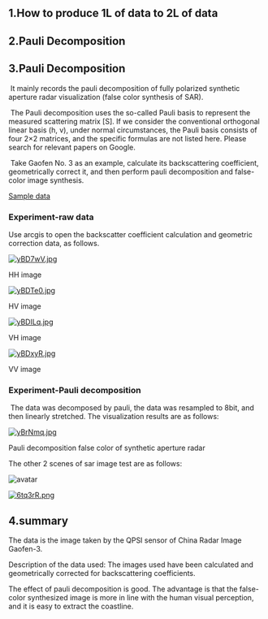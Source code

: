 ## 1.How to produce 1L of data to 2L of data



## 2.Pauli Decomposition



## 3.Pauli Decomposition

​		It mainly records the pauli decomposition of fully polarized synthetic aperture radar visualization (false color synthesis of SAR).		

​		The Pauli decomposition uses the so-called Pauli basis to represent the measured scattering matrix [S]. If we consider the conventional orthogonal linear basis (h, v), under normal circumstances, the Pauli basis consists of four 2×2 matrices, and the specific formulas are not listed here. Please search for relevant papers on Google.

​	Take Gaofen No. 3 as an example, calculate its backscattering coefficient, geometrically correct it, and then perform pauli decomposition and false-color image synthesis.

[Sample data](https://drive.google.com/file/d/1leBeDtRLFN2SBA0IwhJWe3Et-0gPTEIN/view?usp=sharing) 

### Experiment-raw data

Use arcgis to open the backscatter coefficient calculation and geometric correction data, as follows.

[![yBD7wV.jpg](https://z3.ax1x.com/2021/02/11/yBD7wV.jpg)](https://imgtu.com/i/yBD7wV)

HH image

[![yBDTe0.jpg](https://z3.ax1x.com/2021/02/11/yBDTe0.jpg)](https://imgtu.com/i/yBDTe0)

HV image

[![yBDILq.jpg](https://z3.ax1x.com/2021/02/11/yBDILq.jpg)](https://imgtu.com/i/yBDILq)

VH image

[![yBDxyR.jpg](https://z3.ax1x.com/2021/02/11/yBDxyR.jpg)](https://imgtu.com/i/yBDxyR)

VV image

### Experiment-Pauli decomposition

​		The data was decomposed by pauli, the data was resampled to 8bit, and then linearly stretched. The visualization results are as follows:

[![yBrNmq.jpg](https://z3.ax1x.com/2021/02/11/yBrNmq.jpg)](https://imgtu.com/i/yBrNmq)

Pauli decomposition false color of synthetic aperture radar



The other 2 scenes of sar image test are as follows:

![avatar](https://z3.ax1x.com/2021/03/11/6tq8q1.md.png)

[![6tq3rR.png](https://z3.ax1x.com/2021/03/11/6tq3rR.png)](https://imgtu.com/i/6tq3rR)

## 4.summary

The data is the image taken by the QPSI sensor of China Radar Image Gaofen-3.

Description of the data used: The images used have been calculated and geometrically corrected for backscattering coefficients.

The effect of pauli decomposition is good. The advantage is that the false-color synthesized image is more in line with the human visual perception, and it is easy to extract the coastline.